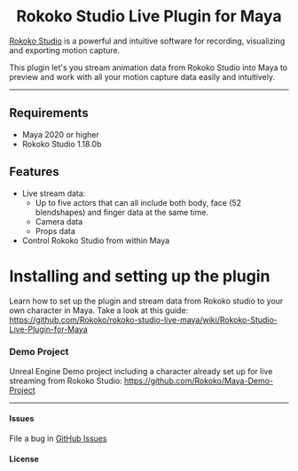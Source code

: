 <h1 align="center">Rokoko Studio Live Plugin for Maya</h1>

[Rokoko Studio](https://www.rokoko.com/en/products/studio) is a powerful and intuitive software for recording, visualizing and exporting motion capture.

This plugin let's you stream animation data from Rokoko Studio into Maya to preview and work with all your motion capture data easily and intuitively.

---

## Requirements
- Maya 2020 or higher
- Rokoko Studio 1.18.0b

## Features
- Live stream data:
  * Up to five actors that can all include both body, face (52 blendshapes) and finger data at the same time.
  * Camera data
  * Props data
- Control Rokoko Studio from within Maya
 
# Installing and setting up the plugin
 
Learn how to set up the plugin and stream data from Rokoko studio to your own character in Maya. Take a look at this guide:
https://github.com/Rokoko/rokoko-studio-live-maya/wiki/Rokoko-Studio-Live-Plugin-for-Maya
 
### Demo Project

Unreal Engine Demo project including a character already set up for live streaming from Rokoko Studio:
https://github.com/Rokoko/Maya-Demo-Project
 
---

#### Issues

File a bug in [GitHub Issues](https://github.com/Rokoko/rokoko-studio-live-maya/issues)

#### License

